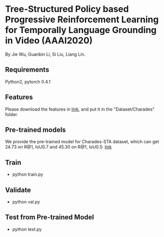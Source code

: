 # Tree-Structured Policy based Progressive Reinforcement Learning for Temporally Language Grounding in Video (AAAI2020)
By Jie Wu, Guanbin Li, Si Liu, Liang Lin.

## Requirements
Python2, pytorch 0.4.1

## Features
Please download the features in [link](https://drive.google.com/drive/folders/1U1GEti3JjLfOAN0AhCb0VXqfGoKV9qMo?usp=sharing), and put it in the "Dataset/Charades" folder.

## Pre-trained models
We provide the pre-trained model for Charades-STA dataset, which can get 24.73 on R@1, IoU0.7 and 45.30 on R@1, IoU0.5: [link]()

## Train ###
- python train.py

## Validate ###
- python val.py

## Test from Pre-trained Model ###
- python test.py
